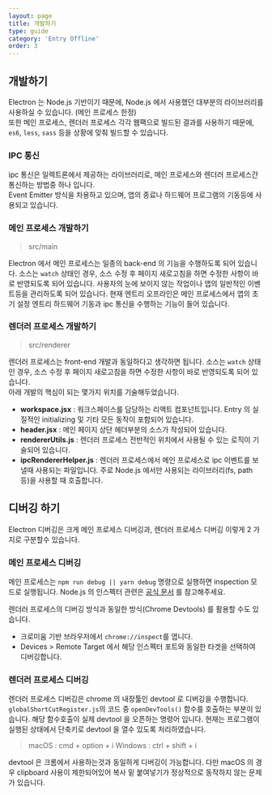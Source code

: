 ```yaml
---
layout: page
title: 개발하기
type: guide
category: 'Entry Offline'
order: 3
---
```


## 개발하기

Electron 는 Node.js 기반이기 때문에, Node.js 에서 사용했던 대부분의 라이브러리를 사용하실 수 있습니다. (메인 프로세스 한정)  
또한 메인 프로세스, 렌더러 프로세스 각각 웹팩으로 빌드된 결과를 사용하기 때문에, `es6`, `less`, `sass` 등을 상황에 맞춰 빌드할 수 있습니다.

### IPC 통신

ipc 통신은 일렉트론에서 제공하는 라이브러리로, 메인 프로세스와 렌더러 프로세스간 통신하는 방법중 하나 입니다.  
Event Emitter 방식을 차용하고 있으며, 앱의 종료나 하드웨어 프로그램의 기동등에 사용되고 있습니다.

### 메인 프로세스 개발하기

> src/main

Electron 에서 메인 프로세스는 일종의 back-end 의 기능을 수행하도록 되어 있습니다. 
소스는 `watch` 상태인 경우, 소스 수정 후 페이지 새로고침을 하면 수정한 사항이 바로 반영되도록 되어 있습니다.
사용자의 눈에 보이지 않는 작업이나 앱의 일반적인 이벤트등을 관리하도록 되어 있습니다. 
현재 엔트리 오프라인은 메인 프로세스에서 앱의 초기 설정 엔트리 하드웨어 기동과 ipc 통신을 수행하는 기능이 들어 있습니다.

### 렌더러 프로세스 개발하기

> src/renderer

렌더러 프로세스는 front-end 개발과 동일하다고 생각하면 됩니다. 
소스는 `watch` 상태인 경우, 소스 수정 후 페이지 새로고침을 하면 수정한 사항이 바로 반영되도록 되어 있습니다.  
아래 개발의 핵심이 되는 몇가지 위치를 기술해두었습니다.

- **workspace.jsx** : 워크스페이스를 담당하는 리액트 컴포넌트입니다. Entry 의 실질적인 initializing 및 기타 모든 동작이 포함되어 있습니다.
- **header.jsx** : 메인 페이지 상단 헤더부분의 소스가 작성되어 있습니다.
- **rendererUtils.js** : 렌더러 프로세스 전반적인 위치에서 사용될 수 있는 로직이 기술되어 있습니다.
- **ipcRendererHelper.js** : 렌더러 프로세스에서 메인 프로세스로 ipc 이벤트를 보낼때 사용되는 파일입니다. 
주로 Node.js 에서만 사용되는 라이브러리(fs, path 등)을 사용할 때 호출합니다.  

## 디버깅 하기

Electron 디버깅은 크게 메인 프로세스 디버깅과, 렌더러 프로세스 디버깅 이렇게 2 가지로 구분할수 있습니다.

### 메인 프로세스 디버깅

메인 프로세스는 `npm run debug || yarn debug` 명령으로 실행하면 inspection 모드로 실행됩니다.
Node.js 의 인스펙터 관련은 [공식 문서](https://nodejs.org/ko/docs/guides/debugging-getting-started/) 를 참고해주세요.

렌더러 프로세스의 디버깅 방식과 동일한 방식(Chrome Devtools) 를 활용할 수도 있습니다.

- 크로미움 기반 브라우저에서 `chrome://inspect`를 엽니다.
- Devices > Remote Target 에서 해당 인스펙터 포트와 동일한 타겟을 선택하여 디버깅합니다.

### 렌더러 프로세스 디버깅

렌더러 프로세스 디버깅은 chrome 의 내장툴인 devtool 로 디버깅을 수행합니다. `globalShortCutRegister.js`의 코드 중 `openDevTools()` 함수를 호출하는 부분이 있습니다.
해당 함수호출이 실제 devtool 을 오픈하는 명령어 입니다. 현재는 프로그램이 실행된 상태에서 단축키로 devtool 을 열수 있도록 처리하였습니다.

> macOS : cmd + option + i
> Windows : ctrl + shift + i

devtool 은 크롬에서 사용하는것과 동일하게 디버깅이 가능합니다. 다만 macOS 의 경우 clipboard 사용이 제한되어있어 복사 밑 붙여넣기가 정상적으로 동작하지 않는 문제가 있습니다.
